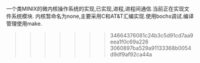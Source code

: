   一个类MINIX的微内核操作系统的实现,已实现,进程,进程间通信.当前正在实现文件系统模块.
  内核暂命名为none,主要采用C和AT&T汇编实现.使用bochs调试.编译管理使用make.
>>>>>>> 34664376081c24b3c5d91cd7aa9eea1f0c69a226
>>>>>>> 3060897ba529a91133368b0054d9df9af92ca44a
